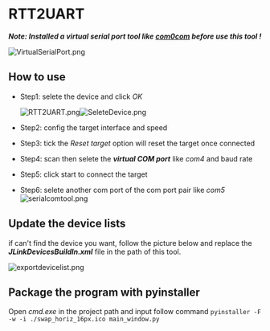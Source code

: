 # RTT2UART

***Note: Installed a virtual serial port tool like [com0com](http://com0com.sourceforge.net/) before use this tool !***

![VirtualSerialPort.png](./picture/VirtualSerialPort.png)

## How to use

* Step1: selete the device and click *OK*

   ![RTT2UART.png](./picture/RTT2UART.png)![SeleteDevice.png](./picture/SeleteDevice.png)
* Step2: config the target interface and speed
* Step3: tick the *Reset target* option will reset the target once connected
* Step4: scan then selete the ***virtual COM port*** like *com4* and baud rate
* Step5: click start to connect the target
* Step6: selete another com port of the com port pair like *com5*
![serialcomtool.png](./picture/serialcomtool.png)

## Update the device lists

if can't find the device you want, follow the picture below and replace the ***JLinkDevicesBuildIn.xml*** file in the path of this tool.

![exportdevicelist.png](./picture/exportdevicelist.png)

## Package the program with pyinstaller

Open *cmd.exe* in the project path and input follow command `pyinstaller -F -w -i ./swap_horiz_16px.ico main_window.py`
